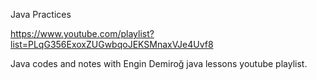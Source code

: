 Java Practices

https://www.youtube.com/playlist?list=PLqG356ExoxZUGwbqoJEKSMnaxVJe4Uvf8

Java codes and notes with Engin Demiroğ java lessons youtube playlist.

